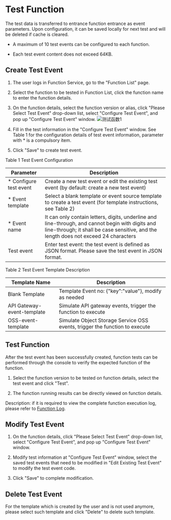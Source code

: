 # Test Function

The test data is transferred to entrance function entrance as event parameters. Upon configuration, it can be saved locally for next test and will be deleted if cache is cleared.

* A maximum of 10 test events can be configured to each function.

* Each test event content does not exceed 64KB.

 

## Create Test Event

 1. The user logs in Function Service, go to the "Function List" page.
 
 2. Select the function to be tested in Function List, click the function name to enter the function details.

 3. On the function details, select the function version or alias, click "Please Select Test Event" drop-down list, select "Configure Test Event", and pop up "Configure Test Event" window.
 ![测试函数1](https://github.com/jdcloudcom/en/blob/function/image/Elastic-Compute/functionservice/configtest2.PNG)
 4. Fill in the test information in the "Configure Test Event" window. See Table 1 for the configuration details of test event information, parameter with * is a compulsory item.
 5. Click "Save" to create test event.

Table 1 Test Event Configuration

| Parameter         | Description                                                         |
| ------------ | ------------------------------------------------------------ |
|* Configure test event | Create a new test event or edit the existing test event (by default: create a new test event)  |
|* Event template     | Select a blank template or event source template to create a test event (for template instructions, see Table 2) |
|* Event name     | It can only contain letters, digits, underline and line-through, and cannot begin with digits and line-through; it shall be case sensitive, and the length does not exceed 24 characters               |
| Test event     | Enter test event: the test event is defined as JSON format. Please save the test event in JSON format.  |

Table 2 Test Event Template Description

| Template Name                   | Description                                      |
| -------------------------- | ----------------------------------------- |
| Blank Template                   | Template Event no: {"key":"value"}, modify as needed |
| API Gateway-event-template | Simulate API gateway events, trigger the function to execute             |
| OSS-event-template | Simulate Object Storage Service OSS events, trigger the function to execute             |



 
 


 

## Test Function

After the test event has been successfully created, function tests can be performed through the console to verify the expected function of the function.

 1. Select the function version to be tested on function details, select the test event and click "Test".

 2. The function running results can be directly viewed on function details.

Description: if it is required to view the complete function execution log, please refer to [Function Log](../function-log.md).

 

## Modify Test Event

 1. On the function details, click "Please Select Test Event" drop-down list, select "Configure Test Event", and pop up "Configure Test Event" window.

 2. Modify test information at "Configure Test Event" window, select the saved test events that need to be modified in "Edit Existing Test Event" to modify the test event code.

 3. Click "Save" to complete modification.

 

## Delete Test Event

For the template which is created by the user and is not used anymore, please select such template and click "Delete" to delete such template.
 
